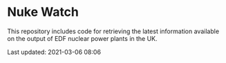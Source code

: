 # Nuke Watch

This repository includes code for retrieving the latest information available on the output of EDF nuclear power plants in the UK.

Last updated: 2021-03-06 08:06